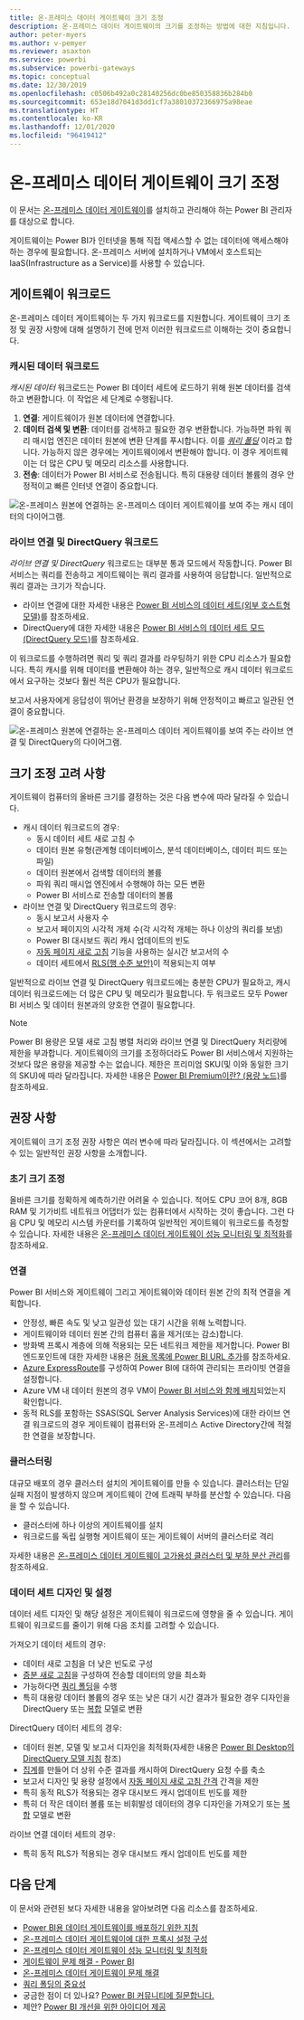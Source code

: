 ```yaml
---
title: 온-프레미스 데이터 게이트웨이 크기 조정
description: 온-프레미스 데이터 게이트웨이의 크기를 조정하는 방법에 대한 지침입니다.
author: peter-myers
ms.author: v-pemyer
ms.reviewer: asaxton
ms.service: powerbi
ms.subservice: powerbi-gateways
ms.topic: conceptual
ms.date: 12/30/2019
ms.openlocfilehash: c0506b492a0c28140256dc0be850358836b284b0
ms.sourcegitcommit: 653e18d7041d3dd1cf7a38010372366975a98eae
ms.translationtype: HT
ms.contentlocale: ko-KR
ms.lasthandoff: 12/01/2020
ms.locfileid: "96419412"
---
```

# <a name="on-premises-data-gateway-sizing"></a>온-프레미스 데이터 게이트웨이 크기 조정

이 문서는 [온-프레미스 데이터 게이트웨이](../connect-data/service-gateway-onprem.md)를 설치하고 관리해야 하는 Power BI 관리자를 대상으로 합니다.

게이트웨이는 Power BI가 인터넷을 통해 직접 액세스할 수 없는 데이터에 액세스해야 하는 경우에 필요합니다. 온-프레미스 서버에 설치하거나 VM에서 호스트되는 IaaS(Infrastructure as a Service)를 사용할 수 있습니다.

## <a name="gateway-workloads"></a>게이트웨이 워크로드

온-프레미스 데이터 게이트웨이는 두 가지 워크로드를 지원합니다. 게이트웨이 크기 조정 및 권장 사항에 대해 설명하기 전에 먼저 이러한 워크로드르 이해하는 것이 중요합니다.

### <a name="cached-data-workload"></a>캐시된 데이터 워크로드

_캐시된 데이터_ 워크로드는 Power BI 데이터 세트에 로드하기 위해 원본 데이터를 검색하고 변환합니다. 이 작업은 세 단계로 수행됩니다.

1. **연결**: 게이트웨이가 원본 데이터에 연결합니다.
1. **데이터 검색 및 변환**: 데이터를 검색하고 필요한 경우 변환합니다. 가능하면 파워 쿼리 매시업 엔진은 데이터 원본에 변환 단계를 푸시합니다. 이를 _[쿼리 폴딩](power-query-folding.md)_ 이라고 합니다. 가능하지 않은 경우에는 게이트웨이에서 변환해야 합니다. 이 경우 게이트웨이는 더 많은 CPU 및 메모리 리소스를 사용합니다.
1. **전송**: 데이터가 Power BI 서비스로 전송됩니다. 특히 대용량 데이터 볼륨의 경우 안정적이고 빠른 인터넷 연결이 중요합니다.

![온-프레미스 원본에 연결하는 온-프레미스 데이터 게이트웨이를 보여 주는 캐시 데이터의 다이어그램.](media/gateway-onprem-sizing/gateway-onprem-workload-cached-data.png)

### <a name="live-connection-and-directquery-workloads"></a>라이브 연결 및 DirectQuery 워크로드

_라이브 연결 및 DirectQuery_ 워크로드는 대부분 통과 모드에서 작동합니다. Power BI 서비스는 쿼리를 전송하고 게이트웨이는 쿼리 결과를 사용하여 응답합니다. 일반적으로 쿼리 결과는 크기가 작습니다.

- 라이브 연결에 대한 자세한 내용은 [Power BI 서비스의 데이터 세트(외부 호스트형 모델)](../connect-data/service-datasets-understand.md#external-hosted-models)를 참조하세요.
- DirectQuery에 대한 자세한 내용은 [Power BI 서비스의 데이터 세트 모드(DirectQuery 모드)](../connect-data/service-dataset-modes-understand.md#directquery-mode)를 참조하세요.

이 워크로드를 수행하려면 쿼리 및 쿼리 결과를 라우팅하기 위한 CPU 리소스가 필요합니다. 특히 캐시를 위해 데이터를 변환해야 하는 경우, 일반적으로 캐시 데이터 워크로드에서 요구하는 것보다 훨씬 적은 CPU가 필요합니다.

보고서 사용자에게 응답성이 뛰어난 환경을 보장하기 위해 안정적이고 빠르고 일관된 연결이 중요합니다.

![온-프레미스 원본에 연결하는 온-프레미스 데이터 게이트웨이를 보여 주는 라이브 연결 및 DirectQuery의 다이어그램.](media/gateway-onprem-sizing/gateway-onprem-workload-liveconnection-directquery.png)

## <a name="sizing-considerations"></a>크기 조정 고려 사항

게이트웨이 컴퓨터의 올바른 크기를 결정하는 것은 다음 변수에 따라 달라질 수 있습니다.

- 캐시 데이터 워크로드의 경우:
  - 동시 데이터 세트 새로 고침 수
  - 데이터 원본 유형(관계형 데이터베이스, 분석 데이터베이스, 데이터 피드 또는 파일)
  - 데이터 원본에서 검색할 데이터의 볼륨
  - 파워 쿼리 매시업 엔진에서 수행해야 하는 모든 변환
  - Power BI 서비스로 전송할 데이터의 볼륨
- 라이브 연결 및 DirectQuery 워크로드의 경우:
  - 동시 보고서 사용자 수
  - 보고서 페이지의 시각적 개체 수(각 시각적 개체는 하나 이상의 쿼리를 보냄)
  - Power BI 대시보드 쿼리 캐시 업데이트의 빈도
  - [자동 페이지 새로 고침](../create-reports/desktop-automatic-page-refresh.md) 기능을 사용하는 실시간 보고서의 수
  - 데이터 세트에서 [RLS(행 수준 보안)](../create-reports/desktop-rls.md)이 적용되는지 여부

일반적으로 라이브 연결 및 DirectQuery 워크로드에는 충분한 CPU가 필요하고, 캐시 데이터 워크로드에는 더 많은 CPU 및 메모리가 필요합니다. 두 워크로드 모두 Power BI 서비스 및 데이터 원본과의 양호한 연결이 필요합니다.

> [!NOTE]
> Power BI 용량은 모델 새로 고침 병렬 처리와 라이브 연결 및 DirectQuery 처리량에 제한을 부과합니다. 게이트웨이의 크기를 조정하더라도 Power BI 서비스에서 지원하는 것보다 많은 용량을 제공할 수는 없습니다. 제한은 프리미엄 SKU(및 이와 동일한 크기의 SKU)에 따라 달라집니다. 자세한 내용은 [Power BI Premium이란? (용량 노드)](../admin/service-premium-what-is.md#capacity-nodes)를 참조하세요.

## <a name="recommendations"></a>권장 사항

게이트웨이 크기 조정 권장 사항은 여러 변수에 따라 달라집니다. 이 섹션에서는 고려할 수 있는 일반적인 권장 사항을 소개합니다.

### <a name="initial-sizing"></a>초기 크기 조정

올바른 크기를 정확하게 예측하기란 어려울 수 있습니다. 적어도 CPU 코어 8개, 8GB RAM 및 기가비트 네트워크 어댑터가 있는 컴퓨터에서 시작하는 것이 좋습니다. 그런 다음 CPU 및 메모리 시스템 카운터를 기록하여 일반적인 게이트웨이 워크로드를 측정할 수 있습니다. 자세한 내용은 [온-프레미스 데이터 게이트웨이 성능 모니터링 및 최적화](/data-integration/gateway/service-gateway-performance)를 참조하세요.

### <a name="connectivity"></a>연결

Power BI 서비스와 게이트웨이 그리고 게이트웨이와 데이터 원본 간의 최적 연결을 계획합니다.

- 안정성, 빠른 속도 및 낮고 일관성 있는 대기 시간을 위해 노력합니다.
- 게이트웨이와 데이터 원본 간의 컴퓨터 홉을 제거(또는 감소)합니다.
- 방화벽 프록시 계층에 의해 적용되는 모든 네트워크 제한을 제거합니다. Power BI 엔드포인트에 대한 자세한 내용은 [허용 목록에 Power BI URL 추가](../admin/power-bi-whitelist-urls.md)를 참조하세요.
- [Azure ExpressRoute](/azure/expressroute/expressroute-introduction)를 구성하여 Power BI에 대하여 관리되는 프라이빗 연결을 설정합니다.
- Azure VM 내 데이터 원본의 경우 VM이 [Power BI 서비스와 함께 배치](../admin/service-admin-where-is-my-tenant-located.md)되었는지 확인합니다.
- 동적 RLS를 포함하는 SSAS(SQL Server Analysis Services)에 대한 라이브 연결 워크로드의 경우 게이트웨이 컴퓨터와 온-프레미스 Active Directory간에 적절한 연결을 보장합니다.

### <a name="clustering"></a>클러스터링

대규모 배포의 경우 클러스터 설치의 게이트웨이를 만들 수 있습니다. 클러스터는 단일 실패 지점이 발생하지 않으며 게이트웨이 간에 트래픽 부하를 분산할 수 있습니다. 다음을 할 수 있습니다.

- 클러스터에 하나 이상의 게이트웨이를 설치
- 워크로드를 독립 실행형 게이트웨이 또는 게이트웨이 서버의 클러스터로 격리

자세한 내용은 [온-프레미스 데이터 게이트웨이 고가용성 클러스터 및 부하 분산 관리](/data-integration/gateway/service-gateway-high-availability-clusters)를 참조하세요.

### <a name="dataset-design-and-settings"></a>데이터 세트 디자인 및 설정

데이터 세트 디자인 및 해당 설정은 게이트웨이 워크로드에 영향을 줄 수 있습니다. 게이트웨이 워크로드를 줄이기 위해 다음 조치를 고려할 수 있습니다.

가져오기 데이터 세트의 경우:

- 데이터 새로 고침을 더 낮은 빈도로 구성
- [증분 새로 고침](../admin/service-premium-incremental-refresh.md)을 구성하여 전송할 데이터의 양을 최소화
- 가능하다면 [쿼리 폴딩](power-query-folding.md)을 수행
- 특히 대용량 데이터 볼륨의 경우 또는 낮은 대기 시간 결과가 필요한 경우 디자인을 DirectQuery 또는 [복합](../connect-data/service-dataset-modes-understand.md#composite-mode) 모델로 변환

DirectQuery 데이터 세트의 경우:

- 데이터 원본, 모델 및 보고서 디자인을 최적화(자세한 내용은 [Power BI Desktop의 DirectQuery 모델 지침](directquery-model-guidance.md) 참조)
- [집계](../transform-model/desktop-aggregations.md)를 만들어 더 상위 수준 결과를 캐시하여 DirectQuery 요청 수를 축소
- 보고서 디자인 및 용량 설정에서 [자동 페이지 새로 고침 간격](../create-reports/desktop-automatic-page-refresh.md) 간격을 제한
- 특히 동적 RLS가 적용되는 경우 대시보드 캐시 업데이트 빈도를 제한
- 특히 더 작은 데이터 볼륨 또는 비휘발성 데이터의 경우 디자인을 가져오기 또는 [복합](../connect-data/service-dataset-modes-understand.md#composite-mode) 모델로 변환

라이브 연결 데이터 세트의 경우:

- 특히 동적 RLS가 적용되는 경우 대시보드 캐시 업데이트 빈도를 제한

## <a name="next-steps"></a>다음 단계

이 문서와 관련된 보다 자세한 내용을 알아보려면 다음 리소스를 참조하세요.

- [Power BI용 데이터 게이트웨이를 배포하기 위한 지침](../connect-data/service-gateway-deployment-guidance.md)
- [온-프레미스 데이터 게이트웨이에 대한 프록시 설정 구성](/data-integration/gateway/service-gateway-proxy)
- [온-프레미스 데이터 게이트웨이 성능 모니터링 및 최적화](/data-integration/gateway/service-gateway-performance)
- [게이트웨이 문제 해결 - Power BI](../connect-data/service-gateway-onprem-tshoot.md)
- [온-프레미스 데이터 게이트웨이 문제 해결](/data-integration/gateway/service-gateway-tshoot)
- [쿼리 폴딩의 중요성](power-query-folding.md)
- 궁금한 점이 더 있나요? [Power BI 커뮤니티에 질문합니다.](https://community.powerbi.com/)
- 제안? [Power BI 개선을 위한 아이디어 제공](https://ideas.powerbi.com)
